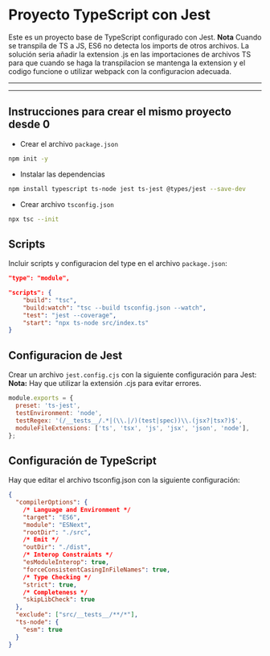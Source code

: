 # Proyecto TypeScript con Jest

Este es un proyecto base de TypeScript configurado con Jest.
**Nota** Cuando se transpila de TS a JS, ES6 no detecta los imports de otros archivos.
La solución seria añadir la extension .js en las importaciones de archivos TS para que cuando se haga la transpilacion se mantenga la extension y el codigo funcione o utilizar webpack con la configuracion adecuada.

---

---

## Instrucciones para crear el mismo proyecto desde 0

- Crear el archivo `package.json`

```bash
npm init -y
```

- Instalar las dependencias

```bash
npm install typescript ts-node jest ts-jest @types/jest --save-dev
```

- Crear archivo `tsconfig.json`

```bash
npx tsc --init
```

## Scripts

Incluir scripts y configuracion del type en el archivo `package.json`:

```json
"type": "module",

"scripts": {
    "build": "tsc",
    "build:watch": "tsc --build tsconfig.json --watch",
    "test": "jest --coverage",
    "start": "npx ts-node src/index.ts"
}
```

## Configuracion de Jest

Crear un archivo `jest.config.cjs` con la siguiente configuración para Jest:
**Nota:** Hay que utilizar la extensión .cjs para evitar errores.

```javascript
module.exports = {
  preset: 'ts-jest',
  testEnvironment: 'node',
  testRegex: '(/__tests__/.*|(\\.|/)(test|spec))\\.(jsx?|tsx?)$',
  moduleFileExtensions: ['ts', 'tsx', 'js', 'jsx', 'json', 'node'],
};
```

## Configuración de TypeScript

Hay que editar el archivo tsconfig.json con la siguiente configuración:

```json
{
  "compilerOptions": {
    /* Language and Environment */
    "target": "ES6",
    "module": "ESNext",
    "rootDir": "./src",
    /* Emit */
    "outDir": "./dist",
    /* Interop Constraints */
    "esModuleInterop": true,
    "forceConsistentCasingInFileNames": true,
    /* Type Checking */
    "strict": true,
    /* Completeness */
    "skipLibCheck": true
  },
  "exclude": ["src/__tests__/**/*"],
  "ts-node": {
    "esm": true
  }
}
```

